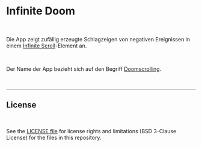 # Infinite Doom #

<br>

Die App zeigt zufällig erzeugte Schlagzeigen von negativen Ereignissen in einem [Infinite Scroll](https://ionicframework.com/docs/api/infinite-scroll)-Element an.

<br>

Der Name der App bezieht sich auf den Begriff [Doomscrolling](https://www.spiegel.de/psychologie/doomscrolling-wie-wir-trotz-schrecklicher-nachrichten-hoffnungsvoll-bleiben-podcast-a-75b371fa-ca64-407f-bb70-748f1123003e).

<br>

----

## License ##

<br>

See the [LICENSE file](LICENSE.md) for license rights and limitations (BSD 3-Clause License) for the files in this repository.

<br>
